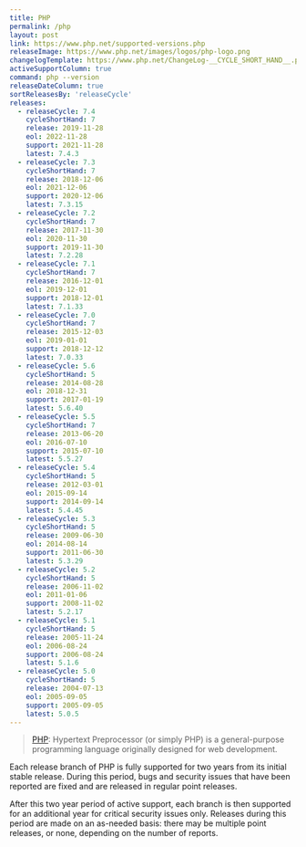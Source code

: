 ```yaml
---
title: PHP
permalink: /php
layout: post
link: https://www.php.net/supported-versions.php
releaseImage: https://www.php.net/images/logos/php-logo.png
changelogTemplate: https://www.php.net/ChangeLog-__CYCLE_SHORT_HAND__.php#__LATEST__
activeSupportColumn: true
command: php --version
releaseDateColumn: true
sortReleasesBy: 'releaseCycle'
releases:
  - releaseCycle: 7.4
    cycleShortHand: 7
    release: 2019-11-28
    eol: 2022-11-28
    support: 2021-11-28
    latest: 7.4.3
  - releaseCycle: 7.3
    cycleShortHand: 7
    release: 2018-12-06
    eol: 2021-12-06
    support: 2020-12-06
    latest: 7.3.15
  - releaseCycle: 7.2
    cycleShortHand: 7
    release: 2017-11-30
    eol: 2020-11-30
    support: 2019-11-30
    latest: 7.2.28
  - releaseCycle: 7.1
    cycleShortHand: 7
    release: 2016-12-01
    eol: 2019-12-01
    support: 2018-12-01
    latest: 7.1.33
  - releaseCycle: 7.0
    cycleShortHand: 7
    release: 2015-12-03
    eol: 2019-01-01
    support: 2018-12-12
    latest: 7.0.33
  - releaseCycle: 5.6
    cycleShortHand: 5
    release: 2014-08-28
    eol: 2018-12-31
    support: 2017-01-19
    latest: 5.6.40
  - releaseCycle: 5.5
    cycleShortHand: 7
    release: 2013-06-20
    eol: 2016-07-10
    support: 2015-07-10
    latest: 5.5.27
  - releaseCycle: 5.4
    cycleShortHand: 5
    release: 2012-03-01
    eol: 2015-09-14
    support: 2014-09-14
    latest: 5.4.45
  - releaseCycle: 5.3
    cycleShortHand: 5
    release: 2009-06-30
    eol: 2014-08-14
    support: 2011-06-30
    latest: 5.3.29
  - releaseCycle: 5.2
    cycleShortHand: 5
    release: 2006-11-02
    eol: 2011-01-06
    support: 2008-11-02
    latest: 5.2.17
  - releaseCycle: 5.1
    cycleShortHand: 5
    release: 2005-11-24
    eol: 2006-08-24
    support: 2006-08-24
    latest: 5.1.6
  - releaseCycle: 5.0
    cycleShortHand: 5
    release: 2004-07-13
    eol: 2005-09-05
    support: 2005-09-05
    latest: 5.0.5
---
```


> [PHP](https://www.php.net/): Hypertext Preprocessor (or simply PHP) is a general-purpose programming language originally designed for web development.

Each release branch of PHP is fully supported for two years from its initial stable release. During this period, bugs and security issues that have been reported are fixed and are released in regular point releases.

After this two year period of active support, each branch is then supported for an additional year for critical security issues only. Releases during this period are made on an as-needed basis: there may be multiple point releases, or none, depending on the number of reports.

